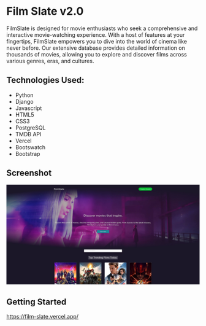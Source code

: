 # Film Slate v2.0

FilmSlate is designed for movie enthusiasts who seek a comprehensive and interactive movie-watching experience. With a host of features at your fingertips, FilmSlate empowers you to dive into the world of cinema like never before. Our extensive database provides detailed information on thousands of movies, allowing you to explore and discover films across various genres, eras, and cultures.

## Technologies Used:
* Python
* Django
* Javascript
* HTML5
* CSS3
* PostgreSQL
* TMDB API
* Vercel
* Bootswatch
* Bootstrap

## Screenshot
<img src="images/Screenshot.JPG" alt="Home Page"/>

## Getting Started

https://film-slate.vercel.app/